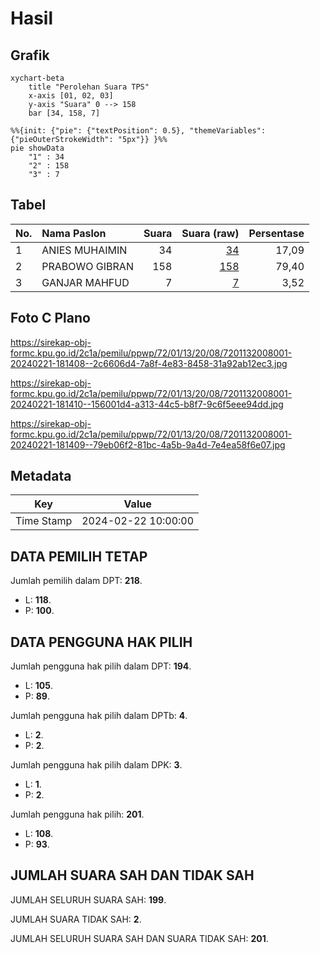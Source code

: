 # Hasil

## Grafik

```mermaid
xychart-beta
    title "Perolehan Suara TPS"
    x-axis [01, 02, 03]
    y-axis "Suara" 0 --> 158
    bar [34, 158, 7]
```

```mermaid
%%{init: {"pie": {"textPosition": 0.5}, "themeVariables": {"pieOuterStrokeWidth": "5px"}} }%%
pie showData
    "1" : 34
    "2" : 158
    "3" : 7
```

## Tabel

| No. | Nama Paslon    | Suara | Suara (raw) | Persentase |
|:--- |:-------------- | -----:| -----------:| ----------:|
| 1   | ANIES MUHAIMIN | 34    | [34][p-1]   | 17,09      |
| 2   | PRABOWO GIBRAN | 158   | [158][p-2]  | 79,40      |
| 3   | GANJAR MAHFUD  | 7     | [7][p-3]    | 3,52       |


[p-1]: https://github.com/gigit-pemilu/pemilu-2024-72-sulawesi-tengah/blob/main/pilpres/hitung-suara/sub/72-sulawesi-tengah/sub/01-banggai/sub/13-nuhon/sub/2008-bolobungkang/sub/001-tps/sub/paslon-1.txt
[p-2]: https://github.com/gigit-pemilu/pemilu-2024-72-sulawesi-tengah/blob/main/pilpres/hitung-suara/sub/72-sulawesi-tengah/sub/01-banggai/sub/13-nuhon/sub/2008-bolobungkang/sub/001-tps/sub/paslon-2.txt
[p-3]: https://github.com/gigit-pemilu/pemilu-2024-72-sulawesi-tengah/blob/main/pilpres/hitung-suara/sub/72-sulawesi-tengah/sub/01-banggai/sub/13-nuhon/sub/2008-bolobungkang/sub/001-tps/sub/paslon-3.txt

## Foto C Plano

https://sirekap-obj-formc.kpu.go.id/2c1a/pemilu/ppwp/72/01/13/20/08/7201132008001-20240221-181408--2c6606d4-7a8f-4e83-8458-31a92ab12ec3.jpg

https://sirekap-obj-formc.kpu.go.id/2c1a/pemilu/ppwp/72/01/13/20/08/7201132008001-20240221-181410--156001d4-a313-44c5-b8f7-9c6f5eee94dd.jpg

https://sirekap-obj-formc.kpu.go.id/2c1a/pemilu/ppwp/72/01/13/20/08/7201132008001-20240221-181409--79eb06f2-81bc-4a5b-9a4d-7e4ea58f6e07.jpg


## Metadata

| Key        | Value               |
| ---------- | ------------------- |
| Time Stamp | 2024-02-22 10:00:00 |


## DATA PEMILIH TETAP

Jumlah pemilih dalam DPT: **218**.
 * L: **118**.
 * P: **100**.

## DATA PENGGUNA HAK PILIH

Jumlah pengguna hak pilih dalam DPT: **194**.
 * L: **105**.
 * P: **89**.

Jumlah pengguna hak pilih dalam DPTb: **4**.
 * L: **2**.
 * P: **2**.

Jumlah pengguna hak pilih dalam DPK: **3**.
 * L: **1**.
 * P: **2**.

Jumlah pengguna hak pilih: **201**.
 * L: **108**.
 * P: **93**.

## JUMLAH SUARA SAH DAN TIDAK SAH

JUMLAH SELURUH SUARA SAH: **199**.

JUMLAH SUARA TIDAK SAH: **2**.

JUMLAH SELURUH SUARA SAH DAN SUARA TIDAK SAH: **201**.


